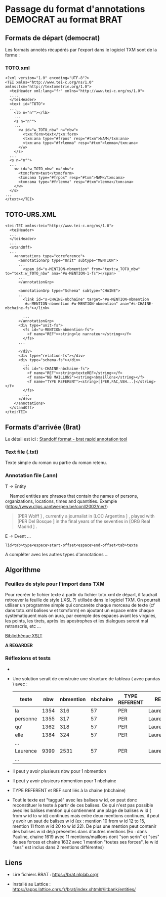 # Passage du format d'annotations DEMOCRAT au format BRAT

## Formats de départ (democrat)

Les formats annotés récupérés par l'export dans le logiciel TXM sont de la forme :

### TOTO.xml

```
<?xml version="1.0" encoding="UTF-8"?>
<TEI xmlns="http://www.tei-c.org/ns/1.0" xmlns:txm="http://textometrie.org/1.0">
  <teiHeader xml:lang="fr" xmlns="http://www.tei-c.org/ns/1.0">
  ....
  </teiHeader>
  <text id="TOTO">
  ...
    <lb n="n°"></lb>
    ...
    <s n="n°">
    ...
      <w id="w_TOTO_nbw" n="nbw">
        <txm:form>text</txm:form>
        <txm:ana type="#frpos" resp="#txm">NAM</txm:ana>
        <txm:ana type="#frlemma" resp="#txm">lemma</txm:ana>
      </w>
    </s>
  ...
  <s n="n°">
  ...
    <w id="w_TOTO_nbw" n="nbw">
      <txm:form>text</txm:form>
      <txm:ana type="#frpos" resp="#txm">NAM</txm:ana>
      <txm:ana type="#frlemma" resp="#txm">lemma</txm:ana>
    </w>
  </s>
...
</text></TEI>
```

<?xml version="1.0" encoding="UTF-8"?>

## TOTO-URS.XML

```
<tei:TEI xmlns:tei="http://www.tei-c.org/ns/1.0">
  <teiHeader>
  ...
  </teiHeader>
  ...
  <standOff>
  ...
    <annotations type="coreference">
      <annotationGrp type="Unit" subtype="MENTION">
      ...
        <span id="u-MENTION-nbmention" from="text:w_TOTO_nbw" to="text:w_TOTO_nbw" ana="#u-MENTION-1-fs"></span>
      ...
      </annotationGrp>

      <annotationGrp type="Schema" subtype="CHAINE">
      ...
        <link id="s-CHAINE-nbchaine" target="#u-MENTION-nbmention
         #u-MENTION-nbmention #u-MENTION-nbmention" ana="#s-CHAINE-nbchaine-fs"></link>

        ...
      </annotationGrp>
      <div type="unit-fs">
        <fs id="u-MENTION-nbmention-fs">
          <f name="REF"><string>le narrateur</string></f>
        </fs>
      ...

      </div>
      <div type="relation-fs"></div>
      <div type="schema-fs"></div>
        ...
        <fs id="s-CHAINE-nbchaine-fs">
          <f name="REF"><string>texteREF</string></f>
          <f name="NB MAILLONS"><string>nbmaillons</string></f>
          <f name="TYPE REFERENT"><string>[]PER,FAC,VEH...]</string></f>
        </fs>
        ...
      </div>
    </annotations>
  </standOff>
</tei:TEI>
```

<?xml version="1.0" encoding="UTF-8"?>

## Formats d'arrivée (Brat)

Le détail est ici : [Standoff format - brat rapid annotation tool](https://brat.nlplab.org/standoff.html)

### Text file (.txt)

Texte simple du roman ou partie du roman retenu.

### Annotation file (.ann)

T -> Entity

    Named entities are phrases that contain the names of persons,
organizations, locations, times and quantities.
Example (https://www.clips.uantwerpen.be/conll2002/ner/)

> [PER Wolff ] , currently a journalist in [LOC Argentina ] , played with [PER Del Bosque ] in the final years of the seventies in [ORG Real Madrid ] .

E -> Event ...

```
Tid<tab>type<espace>start-offset<espace>end-offset<tab>texte
```

A compléter avec les autres types d'annotations ...

## Algorithme

### Feuilles de style pour l'import dans TXM

Pour recréer le fichier texte à partir du fichier toto.xml de départ, il faudrait retrouver la feuille de style (.XSL ?) utilisée dans le logiciel TXM. On pourrait utiliser un programme simple qui concanète chaque morceau de texte (cf dans toto.xml balises w et txm:form) en ajoutant un espace entre chaque systématiquent mais on aura, par exemple des espaces avant les virgules, les points, les tirets, après les apostrophes et les dialogues seront mal retranscris, etc ...

[Bibliothèque XSLT](https://txm.gitpages.huma-num.fr/textometrie/files/library/xsl/#feuilles-de-style-de-base-pour-filtrer-les-sources-xml)

**A REGARDER**

### Réflexions et tests

- 

- Une solution serait de construire une structure de tableau ( avec pandas ) avec :
  
  | texte    | nbw  | nbmention | nbchaine | TYPE REFERENT | REF      |
  | -------- | ---- | --------- | -------- | ------------- | -------- |
  | la       | 1354 | 316       | 57       | PER           | Laurence |
  | personne | 1355 | 317       | 57       | PER           | Laurence |
  | qu'      | 1362 | 318       | 57       | PER           | Laurence |
  | elle     | 1384 | 324       | 57       | PER           | Laurence |
  | ...      |      |           |          |               |          |
  | Laurence | 9399 | 2531      | 57       | PER           | Laurence |
  | ...      |      |           |          |               |          |

- Il peut y avoir plusieurs nbw pour 1 nbmention

- Il peut y avoir plusieurs nbmention pour 1 nbchaine

- TYPE REFERENT et REF sont liés à la chaine (nbchaine)

- Tout le texte est "taggué" avec les balises w id, on peut donc reconstituer le texte à partir de ces balises. Ce qui n'est pas possible avec les balises mention qui contiennent une plage de balises w id ( from w id to w id) continues mais entre deux mentions continues, il peut y avoir un saut de balises w id (ex : mention 10 from w id 12 to 15, mention 11 from w id 20 to w id 22). De plus une mention peut contenir des balises w id déjà présentes dans d'autres mentions (Ex : dans Pauline, chaine 1619 avec 11 mentions/maillons dont "son serin" et "ses" de ses forces et chaine 1632 avec 1 mention "toutes ses forces", le w id "ses" est inclus dans 2 mentions différentes)

## Liens

- Lire fichiers BRAT : https://brat.nlplab.org/ 

- Installé au Lattice : https://apps.lattice.cnrs.fr/brat/index.xhtml#/litbank/entities/
